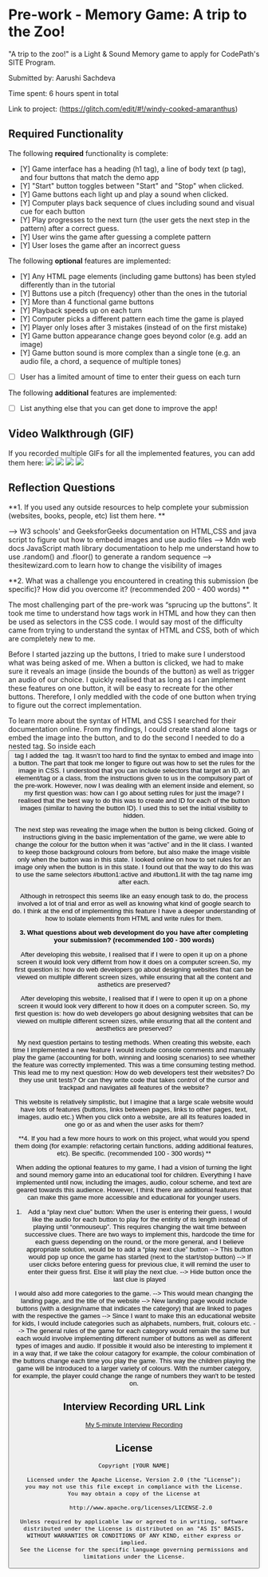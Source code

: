 # Pre-work - Memory Game: A trip to the Zoo!

"A trip to the zoo!" is a Light & Sound Memory game to apply for CodePath's SITE Program. 

Submitted by: Aarushi Sachdeva

Time spent: 6 hours spent in total

Link to project: (https://glitch.com/edit/#!/windy-cooked-amaranthus)

## Required Functionality

The following **required** functionality is complete:

* [Y] Game interface has a heading (h1 tag), a line of body text (p tag), and four buttons that match the demo app
* [Y] "Start" button toggles between "Start" and "Stop" when clicked. 
* [Y] Game buttons each light up and play a sound when clicked. 
* [Y] Computer plays back sequence of clues including sound and visual cue for each button
* [Y] Play progresses to the next turn (the user gets the next step in the pattern) after a correct guess. 
* [Y] User wins the game after guessing a complete pattern
* [Y] User loses the game after an incorrect guess

The following **optional** features are implemented:

* [Y] Any HTML page elements (including game buttons) has been styled differently than in the tutorial
* [Y] Buttons use a pitch (frequency) other than the ones in the tutorial
* [Y] More than 4 functional game buttons
* [Y] Playback speeds up on each turn
* [Y] Computer picks a different pattern each time the game is played
* [Y] Player only loses after 3 mistakes (instead of on the first mistake)
* [Y] Game button appearance change goes beyond color (e.g. add an image)
* [Y] Game button sound is more complex than a single tone (e.g. an audio file, a chord, a sequence of multiple tones)
* [ ] User has a limited amount of time to enter their guess on each turn

The following **additional** features are implemented:

- [ ] List anything else that you can get done to improve the app!

## Video Walkthrough (GIF)

If you recorded multiple GIFs for all the implemented features, you can add them here:
![](gif1-link-here)
![](gif2-link-here)
![](gif3-link-here)
![](gif4-link-here)

## Reflection Questions

**1. If you used any outside resources to help complete your submission (websites, books, people, etc) list them here. **

--> W3 schools' and GeeksforGeeks documentation on HTML,CSS and java script to figure out how to embedd images and use audio files
--> Mdn web docs JavaScript math library documentatioon to help me understand how to use .random() and .floor() to generate a random sequence
--> thesitewizard.com to learn how to change the visibility of images


**2. What was a challenge you encountered in creating this submission (be specific)? How did you overcome it? (recommended 200 - 400 words) **

The most challenging part of the pre-work was “sprucing up the buttons”. It took me time to understand how tags work in HTML and how they can then be used as selectors in the CSS code. I would say most of the difficulty came from trying to understand the syntax of HTML and CSS, both of which are completely new to me. 

Before I started jazzing up the buttons, I tried to make sure I understood what was being asked of me. When a button is clicked, we had to make sure it reveals an image (inside the bounds of the button) as well as trigger an audio of our choice. I quickly realised that as long as I can implement these features on one button, it will be easy to recreate for the other buttons. Therefore, I only meddled with the code of one button when trying to figure out the correct implementation. 

To learn more about the syntax of HTML and CSS I searched for their documentation online. From my findings, I could create stand alone <img> tags or embed the image into the button, and to do the second I needed to do a nested tag. So inside each <button> tag I added the <img> tag. It wasn’t too hard to find the syntax to embed and image into a button. The part that took me longer to figure out was how to set the rules for the image in CSS. I understood that you can include selectors that target an ID, an element/tag or a class,  from the instructions given to us in the compulsory part of the pre-work. However, now I was dealing with an element inside and element, so my first question was: how can I go about setting rules for just the image? I realised that the best way to do this was to create and ID for each of the button images (similar to having the button ID). I used this to set the initial visibility to hidden.

The next step was revealing the image when the button is being clicked. Going of instructions giving in the basic implementation of the game, we were able to change the colour for the button when it was “active” and in the lit class. I wanted to keep those background colours from before, but also make the image visible only when the button was in this state. I looked online on how to set rules for an image only when the button is in this state. I found out that the way to do this was to use the same selectors #button1:active and #button1.lit with the tag name img after each.

Although in retrospect this seems like an easy enough task to do, the process involved a lot of trial and error as well as knowing what kind of google search to do. I think at the end of implementing this feature I have a deeper understanding of how to isolate elements from HTML and write rules for them.


  
**3. What questions about web development do you have after completing your submission? (recommended 100 - 300 words)** 
  
After developing this website, I realised that if I were to open it up on a phone screen it would look very differnt from how it does on a computer screen.So, my first question is: how do web developers go about designing websites that can be viewed on multiple different screen sizes, while ensuring that all the content and asthetics
are preserved?

After developing this website, I realised that if I were to open it up on a phone screen it would look very different to how it does on a computer screen. So, my first question is: how do web developers go about designing websites that can be viewed on multiple different screen sizes, while ensuring that all the content and aesthetics are preserved?

My next question pertains to testing methods. When creating this website, each time I implemented a new feature I would include console comments and manually play the game (accounting for both, winning and loosing scenarios) to see whether the feature was correctly implemented. This was a time consuming testing method. This lead me to my next question: How do web developers test their websites? Do they use unit tests? Or can they write code that takes control of the cursor and trackpad and navigates all features of the website? 

This website is relatively simplistic, but I imagine that a large scale website would have lots of features (buttons, links between pages, links to other pages, text, images, audio etc.) When you click onto a website, are all its features loaded in one go or as and when the user asks for them? 


**4. If you had a few more hours to work on this project, what would you spend them doing (for example: refactoring certain functions, adding additional features, etc). Be specific. (recommended 100 - 300 words) **
  
When adding the optional features to my game, I had a vision of turning the light and sound memory game into an educational tool for children. Everything I have implemented until now, including the images, audio, colour scheme, and text are geared towards this audience. However, I think there are additional features that can make this game more accessible and educational for younger users.

1) Add a “play next clue” button: When the user is entering their guess, I would like the audio for each button to play for the entirity of its length instead of playing until “onmouseup”. This requires changing the wait time between successive clues. There are two ways to implement this, hardcode the time for each guess depending on the round, or the more general, and I believe appropriate solution, would be to add a “play next clue” button
--> This button would pop up once the game has started (next to the start/stop button) 
--> If user clicks before entering guess for previous clue, it will remind the user to enter their guess first. Else it will play the next clue.
--> Hide button once the last clue is played

I would also add more categories to the game. 
--> This would mean changing the landing page, and the title of the website
    --> New landing page would include buttons (with a design/name that indicates the category) that are linked to pages with the respective the games
--> Since I want to make this an educational website for kids, I would include categories such as alphabets, numbers, fruit, colours etc.
--> The general rules of the game for each category would remain the same but each would involve implementing different number of buttons as well as           different types of images and audio. If possible it would also be interesting to implement it in a way that, if we take the colour catagory for           example, the colour combination of the buttons change each time you play the game. This way the children playing the game will be introduced to a         larger variety of colours. With the number category, for example, the player could change the range of numbers they wan't to be tested on.


## Interview Recording URL Link

[My 5-minute Interview Recording](https://drive.google.com/file/d/1S6J8jFJzu73F6vQLQsRvDaO4GNttsseT/view?usp=sharing)


## License

    Copyright [YOUR NAME]

    Licensed under the Apache License, Version 2.0 (the "License");
    you may not use this file except in compliance with the License.
    You may obtain a copy of the License at

        http://www.apache.org/licenses/LICENSE-2.0

    Unless required by applicable law or agreed to in writing, software
    distributed under the License is distributed on an "AS IS" BASIS,
    WITHOUT WARRANTIES OR CONDITIONS OF ANY KIND, either express or implied.
    See the License for the specific language governing permissions and
    limitations under the License.
